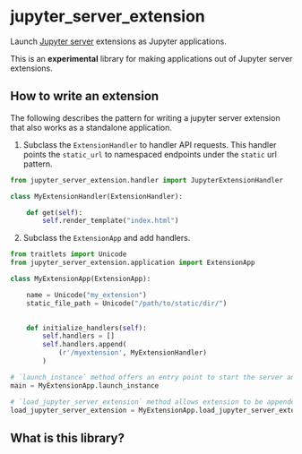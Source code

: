 # jupyter_server_extension

Launch [Jupyter server]() extensions as Jupyter applications. 

This is an **experimental** library for making applications out of Jupyter server extensions. 

## How to write an extension

The following describes the pattern for writing a jupyter server extension that also works as a standalone application.

1. Subclass the `ExtensionHandler` to handler API requests. This handler points the `static_url` to namespaced endpoints under the `static` url pattern.  

```python
from jupyter_server_extension.handler import JupyterExtensionHandler

class MyExtensionHandler(ExtensionHandler):

    def get(self):
        self.render_template("index.html")

```

2. Subclass the `ExtensionApp` and add handlers.

```python
from traitlets import Unicode
from jupyter_server_extension.application import ExtensionApp

class MyExtensionApp(ExtensionApp):

    name = Unicode("my_extension")
    static_file_path = Unicode("/path/to/static/dir/")

        
    def initialize_handlers(self):
        self.handlers = []
        self.handlers.append(
            (r'/myextension', MyExtensionHandler)
        )

# `launch_instance` method offers an entry point to start the server and application. 
main = MyExtensionApp.launch_instance

# `load_jupyter_server_extension` method allows extension to be appended to already running server. 
load_jupyter_server_extension = MyExtensionApp.load_jupyter_server_extension
```

## What is this library? 

